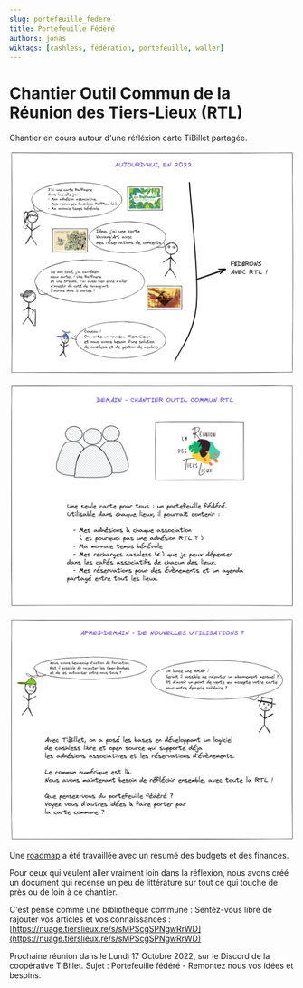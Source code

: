 ```yaml
---
slug: portefeuille_federe
title: Portefeuille Fédéré
authors: jonas
wiktags: [cashless, fédération, portefeuille, waller]
---
```


# Chantier Outil Commun de la Réunion des Tiers-Lieux (RTL)

Chantier en cours autour d'une réfléxion carte TiBillet partagée.

![/img/cr_220310_portefeuille_partage/FEDERONS-01.png](/img/cr_220310_portefeuille_partage/FEDERONS-01.png)

![/img/cr_220310_portefeuille_partage/FEDERONS-02.png](/img/cr_220310_portefeuille_partage/FEDERONS-02.png)

![/img/cr_220310_portefeuille_partage/FEDERONS-03.png](/img/cr_220310_portefeuille_partage/FEDERONS-03.png)

Une [roadmap](https://nuage.tierslieux.re/s/8JwiGeWJ9bdKzkr) a été travaillée avec un résumé des budgets et des finances. 

Pour ceux qui veulent aller vraiment loin dans la réflexion, nous avons créé un document qui recense un peu de littérature sur tout ce qui touche de près ou de loin à ce chantier.

C'est pensé comme une bibliothèque commune : Sentez-vous libre de rajouter vos articles et vos connaissances : 
[https://nuage.tierslieux.re/s/sMPScgSPNgwRrWD](https://nuage.tierslieux.re/s/sMPScgSPNgwRrWD)

Prochaine réunion dans le Lundi 17 Octobre 2022, sur le Discord de la coopérative TiBillet. Sujet : Portefeuille fédéré - Remontez nous vos idées et besoins.

